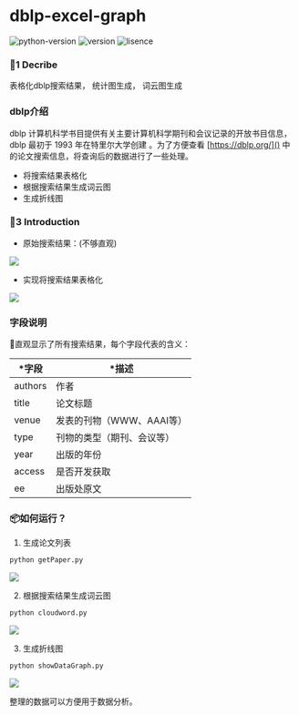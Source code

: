 # dblp-excel-graph
![python-version](https://img.shields.io/badge/python-3.7-red.svg)
![version](https://img.shields.io/badge/version-1.2.0-green.svg)
![lisence](https://img.shields.io/badge/lisence-MIT%20Lisence-blue.svg)


### :green_apple:1 Decribe

表格化dblp搜索结果， 统计图生成， 词云图生成


### dblp介绍

dblp 计算机科学书目提供有关主要计算机科学期刊和会议记录的开放书目信息，dblp 最初于 1993 年在特里尔大学创建
。为了方便查看 
[https://dblp.org/]()
中的论文搜索信息，将查询后的数据进行了一些处理。
- 将搜索结果表格化
- 根据搜索结果生成词云图
- 生成折线图



### :construction_worker:3 Introduction


- 原始搜索结果：(不够直观)

![](https://raw.github.com/yaunsine/getDBLP/master/imgs/%E5%BE%AE%E4%BF%A1%E6%88%AA%E5%9B%BE_20221219210844.png)



- 实现将搜索结果表格化

![](https://raw.github.com/yaunsine/getDBLP/master/imgs/Snipaste_2022-12-19_21-06-14.png)



### 字段说明

:wrench:直观显示了所有搜索结果，每个字段代表的含义：

|*字段|*描述|
|----|----|
|authors|  作者|
|title|论文标题|
|venue|发表的刊物（WWW、AAAI等）|
|type|刊物的类型（期刊、会议等）|
|year|出版的年份|
|access|是否开发获取|
|ee|出版处原文|


### :package:如何运行？
1. 生成论文列表
```python
python getPaper.py
```

![](https://raw.github.com/yaunsine/getDBLP/master/imgs/Snipaste_2022-12-19_21-06-14.png)


2. 根据搜索结果生成词云图
```python
python cloudword.py
```

![](https://raw.github.com/yaunsine/getDBLP/master/imgs/cloudword.png)

3. 生成折线图
```python
python showDataGraph.py
```

![](https://raw.github.com/yaunsine/getDBLP/master/imgs/frequency_plot.png)


整理的数据可以方便用于数据分析。
